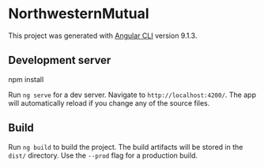 # NorthwesternMutual

This project was generated with [Angular CLI](https://github.com/angular/angular-cli) version 9.1.3.

## Development server

npm install

Run `ng serve` for a dev server. Navigate to `http://localhost:4200/`. The app will automatically reload if you change any of the source files.

## Build

Run `ng build` to build the project. The build artifacts will be stored in the `dist/` directory. Use the `--prod` flag for a production build.

